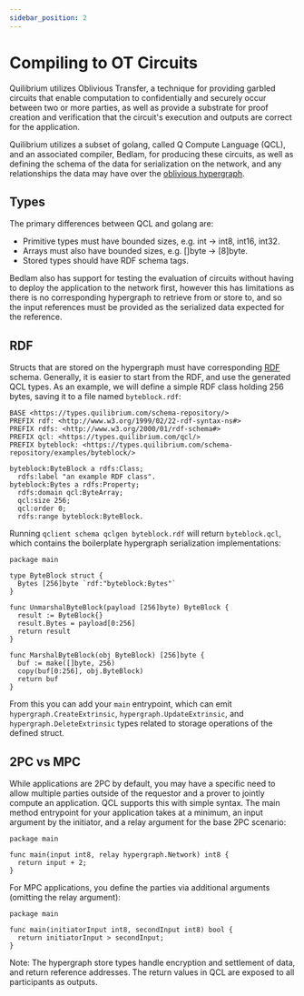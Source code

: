 ```yaml
---
sidebar_position: 2
---
```


# Compiling to OT Circuits

Quilibrium utilizes Oblivious Transfer, a technique for providing garbled circuits that enable computation to confidentially and securely occur between two or more parties, as well as provide a substrate for proof creation and verification that the circuit's execution and outputs are correct for the application.

Quilibrium utilizes a subset of golang, called Q Compute Language (QCL), and an associated compiler, Bedlam, for producing these circuits, as well as defining the schema of the data for serialization on the network, and any relationships the data may have over the [oblivious hypergraph](/docs/learn/oblivious-hypergraph/rdf-storage).

## Types

The primary differences between QCL and golang are:

- Primitive types must have bounded sizes, e.g. int -> int8, int16, int32.
- Arrays must also have bounded sizes, e.g. []byte -> \[8]byte.
- Stored types should have RDF schema tags.

Bedlam also has support for testing the evaluation of circuits without having to deploy the application to the network first, however this has limitations as there is no corresponding hypergraph to retrieve from or store to, and so the input references must be provided as the serialized data expected for the reference.

## RDF

Structs that are stored on the hypergraph must have corresponding [RDF](/docs/learn/oblivious-hypergraph/rdf-storage) schema. Generally, it is easier to start from the RDF, and use the generated QCL types. As an example, we will define a simple RDF class holding 256 bytes, saving it to a file named `byteblock.rdf`:

```
BASE <https://types.quilibrium.com/schema-repository/>
PREFIX rdf: <http://www.w3.org/1999/02/22-rdf-syntax-ns#>
PREFIX rdfs: <http://www.w3.org/2000/01/rdf-schema#>
PREFIX qcl: <https://types.quilibrium.com/qcl/>
PREFIX byteblock: <https://types.quilibrium.com/schema-repository/examples/byteblock/>

byteblock:ByteBlock a rdfs:Class;
  rdfs:label "an example RDF class".
byteblock:Bytes a rdfs:Property;
  rdfs:domain qcl:ByteArray;
  qcl:size 256;
  qcl:order 0;
  rdfs:range byteblock:ByteBlock.
```

Running `qclient schema qclgen byteblock.rdf` will return `byteblock.qcl`, which contains the boilerplate hypergraph serialization implementations:

```
package main

type ByteBlock struct {
  Bytes [256]byte `rdf:"byteblock:Bytes"`
}

func UnmarshalByteBlock(payload [256]byte) ByteBlock {
  result := ByteBlock{}
  result.Bytes = payload[0:256]
  return result
}

func MarshalByteBlock(obj ByteBlock) [256]byte {
  buf := make([]byte, 256)
  copy(buf[0:256], obj.ByteBlock)
  return buf
}
```

From this you can add your `main` entrypoint, which can emit `hypergraph.CreateExtrinsic`, `hypergraph.UpdateExtrinsic`, and `hypergraph.DeleteExtrinsic` types related to storage operations of the defined struct.

## 2PC vs MPC

While applications are 2PC by default, you may have a specific need to allow multiple parties outside of the requestor and a prover to jointly compute an application. QCL supports this with simple syntax. The main method entrypoint for your application takes at a minimum, an input argument by the initiator, and a relay argument for the base 2PC scenario:

```
package main

func main(input int8, relay hypergraph.Network) int8 {
  return input + 2;
}
```

For MPC applications, you define the parties via additional arguments (omitting the relay argument):

```
package main

func main(initiatorInput int8, secondInput int8) bool {
  return initiatorInput > secondInput;
}
```

Note: The hypergraph store types handle encryption and settlement of data, and return reference addresses. The return values in QCL are exposed to all participants as outputs.
